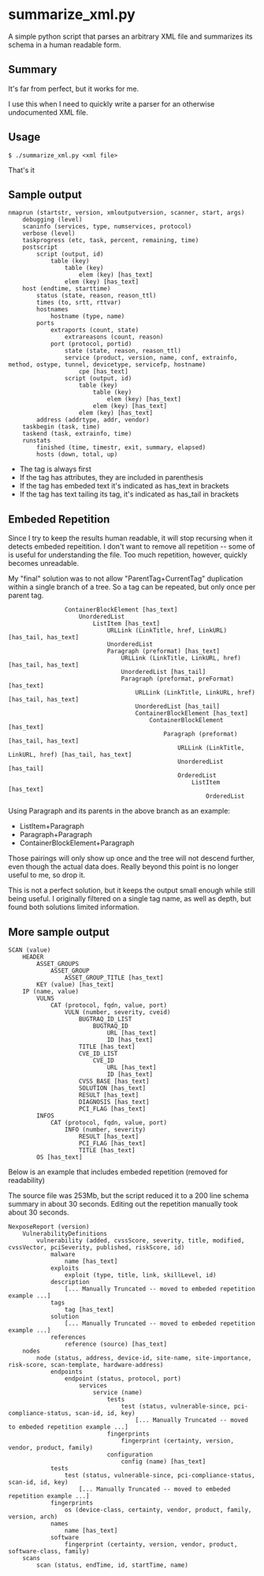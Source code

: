 # summarize_xml.py

A simple python script that parses an arbitrary XML file and summarizes its schema in a human readable form.

## Summary

It's far from perfect, but it works for me.

I use this when I need to quickly write a parser for an otherwise undocumented XML file.

## Usage

```
$ ./summarize_xml.py <xml file>
```

That's it

## Sample output

``` NMAP XML Outout (25Mb source file)
nmaprun (startstr, version, xmloutputversion, scanner, start, args)
    debugging (level)
    scaninfo (services, type, numservices, protocol)
    verbose (level)
    taskprogress (etc, task, percent, remaining, time)
    postscript
        script (output, id)
            table (key)
                table (key)
                    elem (key) [has_text]
                elem (key) [has_text]
    host (endtime, starttime)
        status (state, reason, reason_ttl)
        times (to, srtt, rttvar)
        hostnames
            hostname (type, name)
        ports
            extraports (count, state)
                extrareasons (count, reason)
            port (protocol, portid)
                state (state, reason, reason_ttl)
                service (product, version, name, conf, extrainfo, method, ostype, tunnel, devicetype, servicefp, hostname)
                    cpe [has_text]
                script (output, id)
                    table (key)
                        table (key)
                            elem (key) [has_text]
                        elem (key) [has_text]
                    elem (key) [has_text]
        address (addrtype, addr, vendor)
    taskbegin (task, time)
    taskend (task, extrainfo, time)
    runstats
        finished (time, timestr, exit, summary, elapsed)
        hosts (down, total, up)
```

* The tag is always first
* If the tag has attributes, they are included in parenthesis
* If the tag has embeded text it's indicated as has_text in brackets
* If the tag has text tailing its tag, it's indicated as has_tail in brackets

## Embeded Repetition

Since I try to keep the results human readable, it will stop recursing when it detects embeded repeitition.  I don't want to remove all repetition -- some of is useful for understanding the file.  Too much repetition, however, quickly becomes unreadable.

My "final" solution was to not allow "ParentTag+CurrentTag" duplication within a single branch of a tree.  So a tag can be repeated, but only once per parent tag.

``` embeded repetition example run across (see Nexpose example, below)
                ContainerBlockElement [has_text]
                    UnorderedList
                        ListItem [has_text]
                            URLLink (LinkTitle, href, LinkURL) [has_tail, has_text]
                            UnorderedList
                            Paragraph (preformat) [has_text]
                                URLLink (LinkTitle, LinkURL, href) [has_tail, has_text]
                                UnorderedList [has_tail]
                                Paragraph (preformat, preFormat) [has_text]
                                    URLLink (LinkTitle, LinkURL, href) [has_tail, has_text]
                                    UnorderedList [has_tail]
                                    ContainerBlockElement [has_text]
                                        ContainerBlockElement [has_text]
                                            Paragraph (preformat) [has_tail, has_text]
                                                URLLink (LinkTitle, LinkURL, href) [has_tail, has_text]
                                                UnorderedList [has_tail]
                                                OrderedList
                                                    ListItem [has_text]
                                                        OrderedList
```

Using Paragraph and its parents in the above branch as an example:

* ListItem+Paragraph
* Paragraph+Paragraph
* ContainerBlockElement+Paragraph

Those pairings will only show up once and the tree will not descend further, even though the actual data does.  Really beyond this point is no longer useful to me, so drop it.

This is not a perfect solution, but it keeps the output small enough while still being useful.  I originally filtered on a single tag name, as well as depth, but found both solutions limited information.

## More sample output

```  Qualys Scanner XML Output (636Mb source file)
SCAN (value)
    HEADER
        ASSET_GROUPS
            ASSET_GROUP
                ASSET_GROUP_TITLE [has_text]
        KEY (value) [has_text]
    IP (name, value)
        VULNS
            CAT (protocol, fqdn, value, port)
                VULN (number, severity, cveid)
                    BUGTRAQ_ID_LIST
                        BUGTRAQ_ID
                            URL [has_text]
                            ID [has_text]
                    TITLE [has_text]
                    CVE_ID_LIST
                        CVE_ID
                            URL [has_text]
                            ID [has_text]
                    CVSS_BASE [has_text]
                    SOLUTION [has_text]
                    RESULT [has_text]
                    DIAGNOSIS [has_text]
                    PCI_FLAG [has_text]
        INFOS
            CAT (protocol, fqdn, value, port)
                INFO (number, severity)
                    RESULT [has_text]
                    PCI_FLAG [has_text]
                    TITLE [has_text]
        OS [has_text]
```

Below is an example that includes embeded repetition (removed for readability)

The source file was 253Mb, but the script reduced it to a 200 line schema summary in about 30 seconds.  Editing out the repetition manually took about 30 seconds.

``` Rapid7 Nexpose XML v2 output
NexposeReport (version)
    VulnerabilityDefinitions
        vulnerability (added, cvssScore, severity, title, modified, cvssVector, pciSeverity, published, riskScore, id)
            malware
                name [has_text]
            exploits
                exploit (type, title, link, skillLevel, id)
            description
                [... Manually Truncated -- moved to embeded repetition example ...]
            tags
                tag [has_text]
            solution
                [... Manually Truncated -- moved to embeded repetition example ...]
            references
                reference (source) [has_text]
    nodes
        node (status, address, device-id, site-name, site-importance, risk-score, scan-template, hardware-address)
            endpoints
                endpoint (status, protocol, port)
                    services
                        service (name)
                            tests
                                test (status, vulnerable-since, pci-compliance-status, scan-id, id, key)
                                    [... Manually Truncated -- moved to embeded repetition example ...]
                            fingerprints
                                fingerprint (certainty, version, vendor, product, family)
                            configuration
                                config (name) [has_text]
            tests
                test (status, vulnerable-since, pci-compliance-status, scan-id, id, key)
                    [... Manually Truncated -- moved to embeded repetition example ...]
            fingerprints
                os (device-class, certainty, vendor, product, family, version, arch)
            names
                name [has_text]
            software
                fingerprint (certainty, version, vendor, product, software-class, family)
    scans
        scan (status, endTime, id, startTime, name)
```



